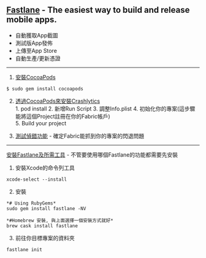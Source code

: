 
## [Fastlane](https://fastlane.tools/) - The easiest way to build and release mobile apps.  

- 自動獲取App截圖
- 測試版App發佈
- 上傳至App Store
- 自動生產/更新憑證

- - - -

1. [安裝CocoaPods](https://guides.cocoapods.org/using/getting-started.html)  

```
$ sudo gem install cocoapods
```  

2. [透過CocoaPods來安裝Crashlytics](https://fabric.io/kits/ios/crashlytics/install)  
			1. pod install
			2. 新增Run Script
			3. 調整Info.plist
			4. 初始化你的專案(這步驟能將這個Project註冊在你的Fabric帳戶)  
			5. Build your project


3. [測試偵錯功能](https://fabric.io/kits/ios/crashlytics/features) - 確定Fabric能抓到你的專案的閃退問題

- - - -

[安裝Fastlane及所需工具](https://docs.fastlane.tools/getting-started/ios/setup/) - 不管要使用哪個Fastlane的功能都需要先安裝

1. 安裝Xcode的命令列工具

```
xcode-select --install
```

2. 安裝

```
*# Using RubyGems*
sudo gem install fastlane -NV

*#Homebrew 安裝, 與上面選擇一個安裝方式就好*
brew cask install fastlane
```

3. 前往你目標專案的資料夾

```
fastlane init
```


